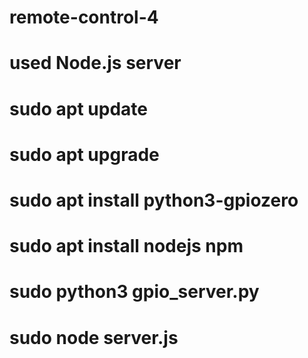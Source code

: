 # remote-control-4
# used Node.js server
# sudo apt update
# sudo apt upgrade
# sudo apt install python3-gpiozero
# sudo apt install nodejs npm
# sudo python3 gpio_server.py
# sudo node server.js
 
 
